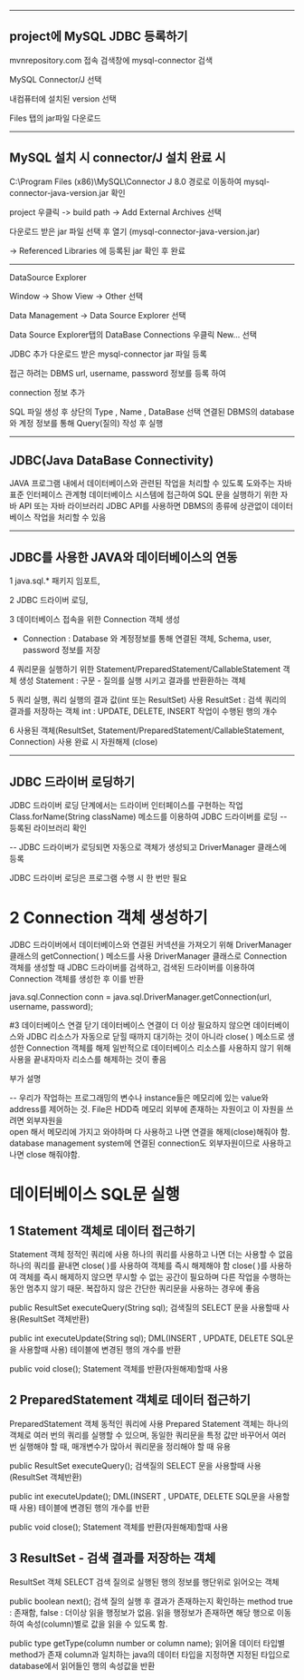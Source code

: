 * * *
## project에 MySQL JDBC 등록하기 

mvnrepository.com 접속
검색창에 mysql-connector 검색

MySQL Connector/J 선택

내컴퓨터에 설치된 version 선택

Files 탭의 jar파일 다운로드

* * *

## MySQL 설치 시 connector/J 설치 완료 시

C:\Program Files (x86)\MySQL\Connector J 8.0
경로로 이동하여 
mysql-connector-java-version.jar 확인


project 우클릭 -> build path ->
Add External Archives 선택

다운로드 받은 jar 파일 선택 후 열기
(mysql-connector-java-version.jar)

-> Referenced Libraries 에 등록된 jar 확인 후 완료

* * *
DataSource Explorer


Window -> Show View -> Other 선택

Data Management -> Data Source Explorer 선택

Data Source Explorer탭의 
DataBase Connections 우클릭 New... 선택

JDBC 추가 
다운로드 받은 mysql-connector jar 파일 등록

접근 하려는 DBMS url, username, password 정보를 등록 하여

connection 정보 추가

SQL 파일 생성 후 상단의 Type , Name , DataBase 선택
연결된 DBMS의 database 와 계정 정보를 통해
Query(질의) 작성 후 실행

* * *

## JDBC(Java DataBase Connectivity)

JAVA 프로그램 내에서 데이터베이스와 관련된 작업을 처리할 수 있도록 도와주는 자바 표준 인터페이스
관계형 데이터베이스 시스템에 접근하여 SQL 문을 실행하기 위한 자바 API 또는 자바 라이브러리
JDBC API를 사용하면 DBMS의 종류에 상관없이 데이터베이스 작업을 처리할 수 있음

* * *

## JDBC를 사용한 JAVA와 데이터베이스의 연동
1 java.sql.* 패키지 임포트,

2 JDBC 드라이버 로딩, 

3 데이터베이스 접속을 위한 Connection 객체 생성
  - Connection : Database 와 계정정보를 통해 연결된 객체, Schema, user, password 정보를 저장 

4 쿼리문을 실행하기 위한 
	Statement/PreparedStatement/CallableStatement 객체 생성 
 	Statement : 구문 - 질의를 실행 시키고 결과를 반환환하는 객체

5 쿼리 실행, 
  쿼리 실행의 결과 값(int 또는 ResultSet) 사용 
  ResultSet : 검색 쿼리의 결과를 저장하는 객체 
  int : UPDATE, DELETE, INSERT 작업이 수행된 행의 개수

6 사용된 객체(ResultSet, Statement/PreparedStatement/CallableStatement, Connection)
  사용 완료 시 자원해제 (close)

* * *

## JDBC 드라이버 로딩하기

JDBC 드라이버 로딩 단계에서는 드라이버 인터페이스를 구현하는 작업
Class.forName(String className) 메소드를 이용하여 JDBC 드라이버를 로딩
-- 등록된 라이브러리 확인

-- JDBC 드라이버가 로딩되면 자동으로 객체가 생성되고 DriverManager 클래스에 등록

 JDBC 드라이버 로딩은 프로그램 수행 시 한 번만 필요

# 2 Connection 객체 생성하기
JDBC 드라이버에서 데이터베이스와 연결된 커넥션을 가져오기 위해 DriverManager 클래스의 getConnection( ) 메소드를 사용
DriverManager 클래스로 Connection 객체를 생성할 때 JDBC 드라이버를 검색하고, 검색된 드라이버를 이용하여 Connection 객체를 생성한 후 이를 반환

java.sql.Connection conn = java.sql.DriverManager.getConnection(url, username, password);

#3 데이터베이스 연결 닫기
데이터베이스 연결이 더 이상 필요하지 않으면 데이터베이스와 JDBC 리소스가 자동으로 닫힐 때까지 대기하는 것이 아니라 close( ) 메소드로 생성한 Connection 객체를 해제
일반적으로 데이터베이스 리소스를 사용하지 않기 위해 사용을 끝내자마자 리소스를 해제하는 것이 좋음

부가 설명

-- 우리가 작업하는 프로그래밍의 변수나 instance들은 메모리에 있는
value와 address를 제어하는 것.
File은 HDD즉 메모리 외부에 존재하는 자원이고 이 자원을 쓰려면 외부자원을  
open 해서 메모리에 가지고 와야하며 다 사용하고 나면 연결을 해제(close)해줘야 함.
database management system에 연결된 connection도 외부자원이므로 사용하고 나면 close 해줘야함.

# 데이터베이스 SQL문 실행 
## 1 Statement 객체로 데이터 접근하기

Statement 객체
정적인 쿼리에 사용
하나의 쿼리를 사용하고 나면 더는 사용할 수 없음
하나의 쿼리를 끝내면 close( )를 사용하여 객체를 즉시 해제해야 함
close( )를 사용하여 객체를 즉시 해제하지 않으면 무시할 수 없는 공간이 필요하며 다른 작업을 수행하는 동안 멈추지 않기 때문. 
복잡하지 않은 간단한 쿼리문을 사용하는 경우에 좋음

public ResultSet executeQuery(String sql);
검색질의 SELECT 문을 사용할때 사용(ResultSet 객체반환)

public int executeUpdate(String sql);
DML(INSERT , UPDATE, DELETE SQL문을 사용할때 사용)
테이블에 변경된 행의 개수를 반환

public void close();
Statement 객체를 반환(자원해제)할때 사용


## 2 PreparedStatement 객체로 데이터 접근하기
PreparedStatement 객체
동적인 쿼리에 사용
Prepared Statement 객체는 하나의 객체로 여러 번의 쿼리를 실행할 수 있으며, 동일한 쿼리문을 특정 값만 바꾸어서 여러 번 실행해야 할 때, 매개변수가 많아서 쿼리문을 정리해야 할 때 유용

public ResultSet executeQuery();
검색질의 SELECT 문을 사용할때 사용(ResultSet 객체반환)

public int executeUpdate();
DML(INSERT , UPDATE, DELETE SQL문을 사용할때 사용)
테이블에 변경된 행의 개수를 반환

public void close();
Statement 객체를 반환(자원해제)할때 사용


## 3 ResultSet - 검색 결과를 저장하는 객체
ResultSet 객체
SELECT 검색 질의로 실행된 행의 정보를 행단위로 읽어오는 객체

public boolean next();
검색 질의 실행 후 결과가 존재하는지 확인하는 method
true : 존재함, false : 더이상 읽을 행정보가 없음.
읽을 행정보가 존재하면 해당 행으로 이동하여 속성(column)별로 값을 읽을 수 있도록 함.

public type getType(column number or column name);
읽어올 데이터 타입별 method가 존재 
column과 일치하는 java의 데이터 타입을 지정하면
지정된 타입으로 database에서 읽어들인 행의 속성값을 반환























